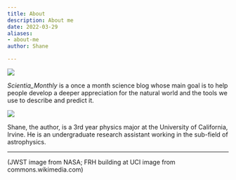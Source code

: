 ```yaml
---
title: About
description: About me
date: 2022-03-29
aliases:
- about-me
author: Shane

---
```

![](/img/jwst.jpg)

_Scientia_Monthly_ is a once a month science blog whose main goal is to help people develop a deeper appreciation for the natural world and the tools we use to describe and predict it.

![](/img/FRH.jpg)

Shane, the author, is a 3rd year physics major at the University of California, Irvine. He is an undergraduate research assistant working in the sub-field of astrophysics.

***

(JWST image from NASA; FRH building at UCI image from commons.wikimedia.com)